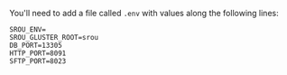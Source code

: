 You'll need to add a file called `.env` with values along the following lines:

```
SROU_ENV=
SROU_GLUSTER_ROOT=srou
DB_PORT=13305
HTTP_PORT=8091
SFTP_PORT=8023
```
